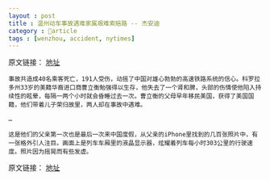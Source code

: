 ```yaml
---
layout : post
title : 温州动车事故遇难家属艰难索赔路 -- 杰安迪
category : article
tags : [wenzhou, accident, nytimes]
---
```


原文链接： [地址](http://cn.nytimes.com/article/china/2012/08/30/c30train/)

	事故共造成40名乘客死亡，191人受伤，动摇了中国对雄心勃勃的高速铁路系统的信心。科罗拉多州33岁的美籍华裔进口商曹立衡勉强得以生存，他失去了一个肾和脾，头部的伤情使他陷入持续性的眩晕，每隔一两个小时就会昏睡过去一次。曹立衡的父母早年移民美国，获得了美国国籍，他们带着儿子荣归故里，两人却在事故中遇难。
	
	…
	
	这是他们的父亲第一次也是最后一次来中国度假，从父亲的iPhone里找到的几百张照片中，有一张格外引人注目。画面上是列车车厢里的液晶显示器，炫耀着列车每小时303公里的行驶速度。照片因为摇晃而有些发虚。



原文链接： [地址](http://cn.nytimes.com/article/china/2012/08/30/c30train/)